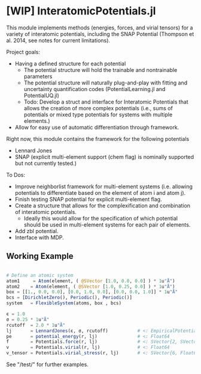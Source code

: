# [WIP] InteratomicPotentials.jl
This module implements methods (energies, forces, and virial tensors) for a variety of interatomic potentials, including the SNAP Potential (Thompson et al. 2014, see notes for current limitations). 

Project goals:
- Having a defined structure for each potential
    - The potential structure will hold the trainable and nontrainable parameters 
    - The potential structure will naturally plug-and-play with fitting and uncertainty quantification codes (PotentialLearning.jl and PotentialUQ.jl)
    - Todo: Develop a struct and interface for Interatomic Potentials that allows the creation of more complex potentials (i.e., sums of potentials or mixed type potentials for systems with multiple elements.)
- Allow for easy use of automatic differentiation through framework.

Right now, this module contains the framework for the following potentials
- Lennard Jones
- SNAP (explicit multi-element support (chem flag) is nominally supported but not currently tested.)

To Dos:
- Improve neighborlist framework for multi-element systems (i.e. allowing potentials to differentiate based on the element of atom i and atom j).
- Finish testing SNAP potential for explicit multi-element flag.
- Create a structure that allows for the complexification and combination of interatomic potentials.
    - Ideally this would allow for the specification of which potential should be used in multi-element systems for each pair of elements.
- Add zbl potential.
- Interface with MDP.

## Working Example
```julia

# Define an atomic system
atom1     = Atom(element, ( @SVector [1.0, 0.0, 0.0] ) * 1u"Å")
atom2    = Atom(element, ( @SVector [1.0, 0.25, 0.0] ) * 1u"Å")
box = [[1., 0.0, 0.0], [0.0, 1.0, 0.0], [0.0, 0.0, 1.0]] * 1u"Å"
bcs = [DirichletZero(), Periodic(), Periodic()]
system   = FlexibleSystem(atoms, box , bcs)

ϵ = 1.0
σ = 0.25 * 1u"Å"
rcutoff  = 2.0 * 1u"Å"
lj       = LennardJones(ϵ, σ, rcutoff)           # <: EmpiricalPotential <: ArbitraryPotential
pe       = potential_energy(r, lj)               # <: Float64                   
f        = Potentials.force(r, lj)               # <: SVector{2, SVector{3, Float64}}
v        = Potentials.virial(r, lj)              # <: Float64
v_tensor = Potentials.virial_stress(r, lj)       # <: SVector{6, Float64}
```
See "/test/" for further examples.


